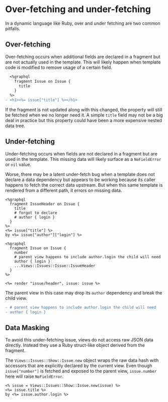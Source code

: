 # Over-fetching and under-fetching

In a dynamic language like Ruby, over and under fetching are two common pitfalls.

## Over-fetching

Over-fetching occurs when additional fields are declared in a fragment but are not actually used in the template. This will likely happen when template code is modified to remove usage of a certain field.

``` diff
  <%graphql
    fragment Issue on Issue {
      title
    }
  %>
- <h1><%= issue["title"] %></h1>
```

If the fragment is not updated along with this changed, the property will still be fetched when we no longer need it. A simple `title` field may not be a big deal in practice but this property could have been a more expensive nested data tree.

## Under-fetching

Under-fetching occurs when fields are not declared in a fragment but are used in the template. This missing data will likely surface as a `NoFieldError` or `nil` value.

Worse, there may be a latent under-fetch bug when a template does not declare a data dependency but appears to be working because its caller happens to fetch the correct data upstream. But when this same template is rendered from a different path, it errors on missing data.

``` erb
<%graphql
  fragment IssueHeader on Issue {
    title
    # forgot to declare
    # author { login }
  }
%>
<%= issue["title"] %>
by <%= issue["author"]["login"] %>
```

``` erb
<%graphql
  fragment Issue on Issue {
    number
    # parent view happens to include author.login the child will need
    author { login }
    ...Views::Issues::Issue::IssueHeader
  }
%>

<%= render "issue/header", issue: issue %>
```

The parent view in this case may drop its `author` dependency and break the child view.

``` diff
- # parent view happens to include author.login the child will need
- author { login }
```

## Data Masking

To avoid this under-fetching issue, views do not access raw JSON data directly. Instead they use a Ruby struct-like object derived from the fragment.

The `Views::Issues::Show::Issue.new` object wraps the raw data hash with accessors that are explicitly declared by the current view. Even though `issue["number"]` is fetched and exposed to the parent view, `issue.number` here will raise `NoFieldError`.

``` erb
<% issue = Views::Issues::Show::Issue.new(issue) %>
<%= issue.title %>
by <%= issue.author.login %>
```
